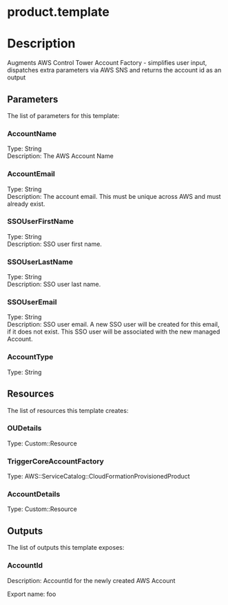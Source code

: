 # product.template
# Description
Augments AWS Control Tower Account Factory - simplifies user input, dispatches extra parameters via AWS SNS and
returns the account id as an output


## Parameters
The list of parameters for this template:

### AccountName 
Type: String  
Description: The AWS Account Name 
### AccountEmail 
Type: String  
Description: The account email. This must be unique across AWS and must already exist. 
### SSOUserFirstName 
Type: String  
Description: SSO user first name. 
### SSOUserLastName 
Type: String  
Description: SSO user last name. 
### SSOUserEmail 
Type: String  
Description: SSO user email. A new SSO user will be created for this email, if it does not exist. This SSO user will be associated with the new managed Account. 
### AccountType 
Type: String   

## Resources
The list of resources this template creates:

### OUDetails 
Type: Custom::Resource  
### TriggerCoreAccountFactory 
Type: AWS::ServiceCatalog::CloudFormationProvisionedProduct  
### AccountDetails 
Type: Custom::Resource  

## Outputs
The list of outputs this template exposes:

### AccountId 
Description: AccountId for the newly created AWS Account
 
Export name: foo  


